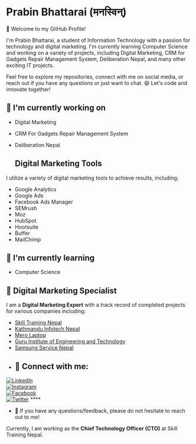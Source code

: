 <!-- GitHub Profile README -->
# <h1>Prabin Bhattarai (मनस्विन्) </h1>
👋 Welcome to my GitHub Profile!

I'm Prabin Bhattarai, a student of Information Technology with a passion for technology and digital marketing. I'm currently learning Computer Science and working on a variety of projects, including Digital Marketing, CRM for Gadgets Repair Management System, Deliberation Nepal, and many other exciting IT projects.

Feel free to explore my repositories, connect with me on social media, or reach out if you have any questions or just want to chat. 😄 Let's code and innovate together!






## 🔭 I'm currently working on


- Digital Marketing
- CRM For Gadgets Repair Management System
- Deliberation Nepal

  ## Digital Marketing Tools

I utilize a variety of digital marketing tools to achieve results, including:

- Google Analytics <i class="fab fa-google"></i>
- Google Ads <i class="fab fa-google"></i>
- Facebook Ads Manager <i class="fab fa-facebook"></i>
- SEMrush <i class="fab fa-seo"></i>
- Moz <i class="fab fa-moz"></i>
- HubSpot <i class="fab fa-hubspot"></i>
- Hootsuite <i class="fab fa-hootsuite"></i>
- Buffer <i class="fab fa-buffer"></i>
- MailChimp <i class="fab fa-mailchimp"></i>


## 🌱 I'm currently learning
- Computer Science


## 💼 Digital Marketing Specialist

I am a **Digital Marketing Expert** with a track record of completed projects for various companies including:

- [Skill Training Nepal](https://skilltrainingnepal.com/)
- [Kathmandu Infotech Nepal](https://kathmanduinfotech.com/)
- [Mero Laptop](https://merolaptop.com/)
- [Guru Institute of Engineering and Technology](https://nepguru.com/)
- [Samsung Service Nepal](https://samsungservicenepal.com/)
- ## 🤝 Connect with me:

[![LinkedIn](https://img.shields.io/badge/LinkedIn-Connect-blue?style=flat&logo=LinkedIn)](https://www.linkedin.com/in/bhattaraiprabin/) <br>
[![Instagram](https://img.shields.io/badge/Instagram-Follow-ff69b4?style=flat&logo=Instagram)](https://instagram.com/prabinbhattaryah) <br>
[![Facebook](https://img.shields.io/badge/Facebook-Follow-1877F2?style=flat&logo=Facebook)](https://facebook.com/prabinbhattaryah/) <br>
[![Twitter](https://img.shields.io/badge/Twitter-Follow-1DA1F2?style=flat&logo=Twitter)](https://twitter.com/bh.prabin) ****


- 💬 If you have any questions/feedback, please do not hesitate to reach out to me!


Currently, I am working as the **Chief Technology Officer (CTO)** at Skill Training Nepal.

